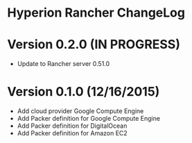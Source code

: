 Hyperion Rancher ChangeLog
======================

# Version 0.2.0 (IN PROGRESS)

- Update to Rancher server 0.51.0

# Version 0.1.0 (12/16/2015)

- Add cloud provider Google Compute Engine
- Add Packer definition for Google Compute Engine
- Add Packer definition for DigitalOcean
- Add Packer definition for Amazon EC2
